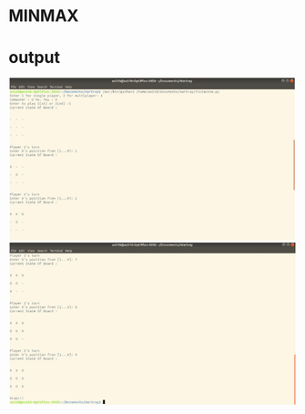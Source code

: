 # MINMAX
# output
![Output](https://github.com/dcostat04/AI-Lab-Work/blob/main/Min-Max/mm1.jpg)
![Output](https://github.com/dcostat04/AI-Lab-Work/blob/main/Min-Max/mm2.jpg)
